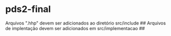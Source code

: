 # pds2-final

Arquivos ".hhp" devem ser adicionados ao diretório src/include ##
Arquivos de implentação devem ser adicionados em  src/implementacao ##

